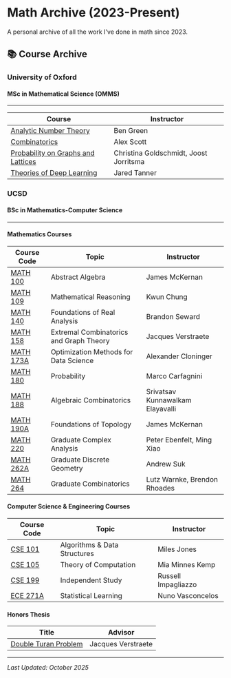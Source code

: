 # Math Archive (2023-Present)

A personal archive of all the work I've done in math since 2023.

## 📚 Course Archive

### University of Oxford

#### MSc in Mathematical Science (OMMS)

---

| Course                                                                    | Instructor                             |
| ------------------------------------------------------------------------- | -------------------------------------- |
| [Analytic Number Theory](Oxford/Analytic_Number_Theory/)                         | Ben Green                              |
| [Combinatorics](Oxford/Combinatorics/)                                           | Alex Scott                             |
| [Probability on Graphs and Lattices](Oxford/Probability_on_Graphs_and_Lattices/) | Christina Goldschmidt, Joost Jorritsma |
| [Theories of Deep Learning](Oxford/Theories_of_Deep_Learning/)                   | Jared Tanner                           |


### UCSD

#### BSc in Mathematics-Computer Science

---

#### Mathematics Courses

| Course Code            | Topic                                   | Instructor                       |
| ---------------------- | --------------------------------------- | -------------------------------- |
| [MATH 100](UCSD/MATH100/)   | Abstract Algebra                        | James McKernan                   |
| [MATH 109](UCSD/MATH109/)   | Mathematical Reasoning                  | Kwun Chung                       |
| [MATH 140](UCSD/MATH140/)   | Foundations of Real Analysis            | Brandon Seward                   |
| [MATH 158](UCSD/MATH158/)   | Extremal Combinatorics and Graph Theory | Jacques Verstraete               |
| [MATH 173A](UCSD/MATH173A/) | Optimization Methods for Data Science   | Alexander Cloninger              |
| [MATH 180](UCSD/MATH180/)   | Probability                             | Marco Carfagnini                 |
| [MATH 188](UCSD/MATH188/)   | Algebraic Combinatorics                 | Srivatsav Kunnawalkam Elayavalli |
| [MATH 190A](UCSD/MATH190A/) | Foundations of Topology                 | James McKernan                   |
| [MATH 220](UCSD/MATH220/)   | Graduate Complex Analysis               | Peter Ebenfelt, Ming Xiao        |
| [MATH 262A](UCSD/MATH262A/) | Graduate Discrete Geometry              | Andrew Suk                       |
| [MATH 264](UCSD/MATH264/)   | Graduate Combinatorics                  | Lutz Warnke, Brendon Rhoades     |

#### Computer Science & Engineering Courses

| Course Code          | Topic                        | Instructor          |
| -------------------- | ---------------------------- | ------------------- |
| [CSE 101](UCSD/CSE101/)   | Algorithms & Data Structures | Miles Jones         |
| [CSE 105](UCSD/CSE105/)   | Theory of Computation        | Mia Minnes Kemp     |
| [CSE 199](UCSD/CSE199/)   | Independent Study            | Russell Impagliazzo |
| [ECE 271A](UCSD/ECE271A/) | Statistical Learning         | Nuno Vasconcelos    |

#### Honors Thesis

| Title                           | Advisor            |
| ------------------------------- | ------------------ |
| [Double Turan Problem](UCSD/Thesis/) | Jacques Verstraete |

---

_Last Updated: October 2025_
